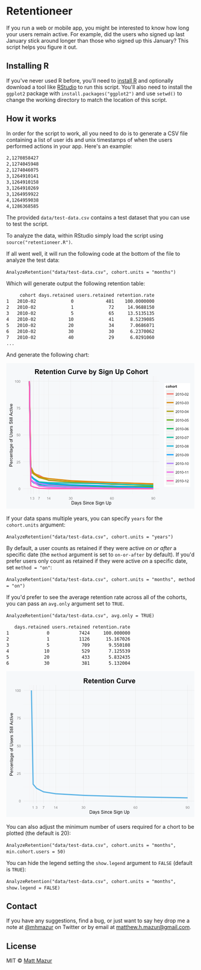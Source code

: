# Retentioneer

If you run a web or mobile app, you might be interested to know how long your users remain active. For example, did the users who signed up last January stick around longer than those who signed up this January? This script helps you figure it out.

## Installing R

If you've never used R before, you'll need to [install R](https://cran.r-project.org/mirrors.html) and optionally download a tool like [RStudio](https://www.rstudio.com/products/rstudio/download/) to run this script. You'll also need to install the `ggplot2` package with `install.packages("ggplot2")` and use `setwd()` to change the working directory to match the location of this script.

## How it works

In order for the script to work, all you need to do is to generate a CSV file containing a list of user ids and unix timestamps of when the users performed actions in your app.  Here's an example:

```
2,1270858427
2,1274045948
2,1274046075
3,1264910141
3,1264910158
3,1264910269
3,1264959922
4,1264959038
4,1286368585
```

The provided `data/test-data.csv` contains a test dataset that you can use to test the script.

To analyze the data, within RStudio simply load the script using `source("retentioneer.R")`.

If all went well, it will run the following code at the bottom of the file to analyze the test data:

`AnalyzeRetention("data/test-data.csv", cohort.units = "months")`

Which will generate output the following retention table:

```
     cohort days.retained users.retained retention.rate
1   2010-02             0            481    100.0000000
2   2010-02             1             72     14.9688150
3   2010-02             5             65     13.5135135
4   2010-02            10             41      8.5239085
5   2010-02            20             34      7.0686071
6   2010-02            30             30      6.2370062
7   2010-02            40             29      6.0291060
...
```

And generate the following chart:

![retention chart by month](images/test-data-by-month.png)

If your data spans multiple years, you can specify `years` for the `cohort.units` argument:

`AnalyzeRetention("data/test-data.csv", cohort.units = "years")`

By default, a user counts as retained if they were active _on or after_ a specific date (the `method` argument is set to `on-or-after` by default). If you'd prefer users only count as retained if they were active _on_ a specific date, set `method = "on"`:

`AnalyzeRetention("data/test-data.csv", cohort.units = "months", method = "on")`

If you'd prefer to see the average retention rate across all of the cohorts, you can pass an `avg.only` argument set to `TRUE`.

`AnalyzeRetention("data/test-data.csv", avg.only = TRUE)`

```
   days.retained users.retained retention.rate
1              0           7424     100.000000
2              1           1126      15.167026
3              5            709       9.550108
4             10            529       7.125539
5             20            433       5.832435
6             30            381       5.132004
```

![retention chart by month](images/test-data-average.png)

You can also adjust the minimum number of users required for a chort to be plotted (the default is 20):

`AnalyzeRetention("data/test-data.csv", cohort.units = "months", min.cohort.users = 50)`

You can hide the legend setting the `show.legend` argument to `FALSE` (default is `TRUE`):

`AnalyzeRetention("data/test-data.csv", cohort.units = "months", show.legend = FALSE)`

## Contact

If you have any suggestions, find a bug, or just want to say hey drop me a note at [@mhmazur](https://twitter.com/mhmazur) on Twitter or by email at matthew.h.mazur@gmail.com.

## License

MIT © [Matt Mazur](http://mattmazur.com)
